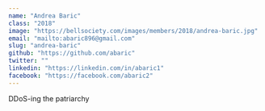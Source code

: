 ```yaml
---
name: "Andrea Baric"
class: "2018"
image: "https://bellsociety.com/images/members/2018/andrea-baric.jpg"
email: "mailto:abaric896@gmail.com"
slug: "andrea-baric"
github: "https://github.com/abaric"
twitter: ""
linkedin: "https://linkedin.com/in/abaric1"
facebook: "https://facebook.com/abaric2"
---
```

DDoS-ing the patriarchy